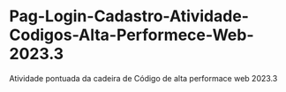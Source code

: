 # Pag-Login-Cadastro-Atividade-Codigos-Alta-Performece-Web-2023.3
 Atividade pontuada da cadeira de Código de alta performace web 2023.3
